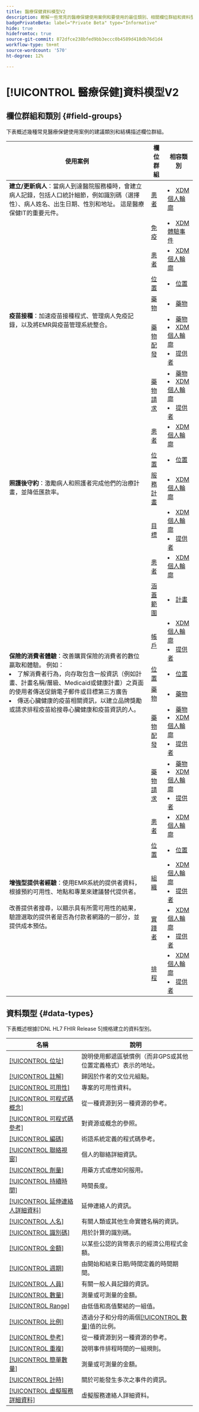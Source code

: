 ```yaml
---
title: 醫療保健資料模型V2
description: 瞭解一些常見的醫療保健使用案例和要使用的最佳類別、相關欄位群組和資料型別。
badgePrivateBeta: label="Private Beta" type="Informative"
hide: true
hidefromtoc: true
source-git-commit: 872dfce238bfed9bb3eccc0b4589d418db76d1d4
workflow-type: tm+mt
source-wordcount: '570'
ht-degree: 12%

---
```


# [!UICONTROL 醫療保健]資料模型V2

## 欄位群組和類別 {#field-groups}

下表概述幾種常見醫療保健使用案例的建議類別和結構描述欄位群組。

<table>
  <thead>
    <tr>
      <th>使用案例</th>
      <th>欄位群組</th>
      <th>相容類別</th>
    </tr>
  </thead>
  <tbody>
    <tr>
      <td><strong>建立/更新病人</strong>：當病人到達醫院服務檯時，會建立病人記錄，包括人口統計細節，例如識別碼（選擇性）、病人姓名、出生日期、性別和地址。 這是醫療保健IT的重要元件。</td>
      <td><a href="../../field-groups/profile/healthcare-patient.md">患者</a></td>
      <td>
        <li><a href="../../classes/individual-profile.md">XDM 個人輪廓</a></li>
      </td>
    </tr>
    <tr>
      <td rowspan="6"><strong>疫苗接種</strong>：加速疫苗接種程式、管理病人免疫記錄，以及將EMR與疫苗管理系統整合。</td>
      <td><a href="../../field-groups/event/healthcare-immunization.md">免疫</a></td>
      <td>
        <li><a href="../../classes/experienceevent.md">XDM體驗事件</a></li>
      </td>
    </tr>
    <tr>
      <td><a href="../../field-groups/profile/healthcare-patient.md">患者</a></td>
      <td>
        <li><a href="../../classes/individual-profile.md">XDM 個人輪廓</a></li>
      </td>
    </tr>
    <tr>
      <td><a href="../../field-groups/location/healthcare-location.md">位置</a></td>
      <td>
        <li><a href="../../classes/location.md">位置</a></li>
      </td>
    </tr>
    <tr>
      <td><a href="../../field-groups/medication/healthcare-medication-v2.md">藥物</a></td>
      <td>
        <li><a href="../../classes/medication.md">藥物</a></li>
      </td>
    </tr>
    <tr>
      <td><a href="../../field-groups/medication/healthcare-medication-dispense.md">藥物配發</a></td>
      <td>
        <li><a href="../../classes/medication.md">藥物</a></li>
        <li><a href="../../classes/individual-profile.md">XDM 個人輪廓</a></li>
        <li><a href="../../classes/provider.md">提供者</a></li>
      </td>
    </tr>
    <tr>
      <td><a href="../../field-groups/medication/healthcare-medication-request.md">藥物請求</a></td>
      <td>
        <li><a href="../../classes/medication.md">藥物</a></li>
        <li><a href="../../classes/individual-profile.md">XDM 個人輪廓</a></li>
        <li><a href="../../classes/provider.md">提供者</a></li>
      </td>
    </tr>
    <tr>
      <td rowspan="4"><strong>照護後守約</strong>：激勵病人和照護者完成他們的治療計畫，並降低匯款率。</td>
      <td><a href="../../field-groups/profile/healthcare-patient.md">患者</a></td>
      <td>
        <li><a href="../../classes/individual-profile.md">XDM 個人輪廓</a></li>
      </td>
    </tr>
    <tr>
      <td><a href="../../field-groups/location/healthcare-location.md">位置</a></td>
      <td>
        <li><a href="../../classes/location.md">位置</a></li>
      </td>
    </tr>
    <tr>
      <td><a href="../../field-groups/profile/healthcare-care-plan.md">服務計畫</a></td>
      <td>
        <li><a href="../../classes/individual-profile.md">XDM 個人輪廓</a></li>
      </td>
    </tr>
    <tr>
      <td><a href="../../field-groups/profile/healthcare-goal.md">目標</a></td>
      <td>
        <li><a href="../../classes/individual-profile.md">XDM 個人輪廓</a></li>
        <li><a href="../../classes/provider.md">提供者</a></li>
      </td>
    </tr>
    <tr>
      <td rowspan="7"><strong>保險的消費者體驗</strong>：改善購買保險的消費者的數位贏取和體驗。 例如： 
        <li> 了解消費者行為，向存取包含一般資訊（例如計畫、計畫名稱/層級、Medicaid或健康計畫）之頁面的使用者傳送促銷電子郵件或目標第三方廣告
        </li> 
        <li> 傳送心臟健康的疫苗相關資訊，以建立品牌獎勵或請求排程疫苗給搜尋心臟健康和疫苗資訊的人。
        </li>
      </td>
      <td><a href="../../field-groups/profile/healthcare-patient.md">患者</a></td>
      <td>
        <li><a href="../../classes/individual-profile.md">XDM 個人輪廓</a></li>
      </td>
    </tr>
    <tr>
      <td><a href="../../field-groups/plan/healthcare-coverage.md">涵蓋範圍</a></td>
      <td>
        <li><a href="../../classes/plan.md">計畫</a></li>
      </td>
    </tr>
    <tr>
      <td><a href="../../field-groups/profile/healthcare-account.md">帳戶</a></td>
      <td>
        <li><a href="../../classes/individual-profile.md">XDM 個人輪廓</a></li>
        <li><a href="../../classes/provider.md">提供者</a></li>
      </td>
    </tr>
    <tr>
      <td><a href="../../field-groups/location/healthcare-location.md">位置</a></td>
      <td>
        <li><a href="../../classes/location.md">位置</a></li>
      </td>
    </tr>
      <tr>
      <td><a href="../../field-groups/medication/healthcare-medication-v2.md">藥物</a></td>
      <td>
        <li><a href="../../classes/medication.md">藥物</a></li>
      </td>
    </tr>
    <tr>
      <td><a href="../../field-groups/medication/healthcare-medication-dispense.md">藥物配發</a></td>
      <td>
        <li><a href="../../classes/medication.md">藥物</a></li>
        <li><a href="../../classes/individual-profile.md">XDM 個人輪廓</a></li>
        <li><a href="../../classes/provider.md">提供者</a></li>
      </td>
    </tr>
    <tr>
      <td><a href="../../field-groups/medication/healthcare-medication-request.md">藥物請求</a></td>
      <td>
        <li><a href="../../classes/medication.md">藥物</a></li>
        <li><a href="../../classes/individual-profile.md">XDM 個人輪廓</a></li>
        <li><a href="../../classes/provider.md">提供者</a></li>
      </td>
    </tr>
    <tr>
      <td rowspan="5"><strong>增強型提供者經驗</strong>：使用EMR系統的提供者資料，根據預約可用性、地點和專業來建議替代提供者。 <br> <br>改善提供者搜尋，以顯示具有所需可用性的結果，驗證選取的提供者是否為付款者網路的一部分，並提供成本預估。
      </td>
      <td><a href="../../field-groups/profile/healthcare-patient.md">患者</a></td>
      <td>
        <li><a href="../../classes/individual-profile.md">XDM 個人輪廓</a></li>
      </td>
    </tr>
    <tr>
      <td><a href="../../field-groups/location/healthcare-location.md">位置</a></td>
      <td>
        <li><a href="../../classes/location.md">位置</a></li>
      </td>
    </tr>
    <tr>
      <td><a href="../../field-groups/profile/healthcare-organization.md">組織</a></td>
      <td>
        <li><a href="../../classes/individual-profile.md">XDM 個人輪廓</a></li>
        <li><a href="../../classes/provider.md">提供者</a></li>
      </td>
    </tr>
    <tr>
      <td><a href="../../field-groups/profile/healthcare-practioner.md">實踐者</a></td>
      <td>
        <li><a href="../../classes/individual-profile.md">XDM 個人輪廓</a></li>
        <li><a href="../../classes/provider.md">提供者</a></li>
      </td>
    </tr>
    <tr>
      <td><a href="../../field-groups/profile/healthcare-schedule.md">排程</a></td>
      <td>
        <li><a href="../../classes/individual-profile.md">XDM 個人輪廓</a></li>
        <li><a href="../../classes/provider.md">提供者</a></li>
      </td>
    </tr>
  </tbody>
</table>

## 資料類型 {#data-types}

下表概述根據[!DNL HL7 FHIR Release 5]規格建立的資料型別。

| 名稱 | 說明 |
| --- | --- |
| [[!UICONTROL 位址]](../../data-types/healthcare/address.md) | 說明使用郵遞區號慣例（而非GPS或其他位置定義格式）表示的地址。 |
| [[!UICONTROL 註解]](../../data-types/healthcare/annotation.md) | 歸因於作者的文位元組點。 |
| [[!UICONTROL 可用性]](../../data-types/healthcare/availability.md) | 專案的可用性資料。 |
| [[!UICONTROL 可程式碼概念]](../../data-types/healthcare/codeable-concept.md) | 從一種資源到另一種資源的參考。 |
| [[!UICONTROL 可程式碼參考]](../../data-types/healthcare/codeable-reference.md) | 對資源或概念的參照。 |
| [[!UICONTROL 編碼]](../../data-types/healthcare/coding.md) | 術語系統定義的程式碼參考。 |
| [[!UICONTROL 聯絡視窗]](../../data-types/healthcare/contact-point.md) | 個人的聯絡詳細資訊。 |
| [[!UICONTROL 劑量]](../../data-types/healthcare/dosage.md) | 用藥方式或應如何服用。 |
| [[!UICONTROL 持續時間]](../../data-types/healthcare/duration.md) | 時間長度。 |
| [[!UICONTROL 延伸連絡人詳細資料]](../../data-types/healthcare/extended-contact-detail.md) | 延伸連絡人的資訊。 |
| [[!UICONTROL 人名]](../../data-types/healthcare/human-name.md) | 有關人類或其他生命實體名稱的資訊。 |
| [[!UICONTROL 識別碼]](../../data-types/healthcare/identifier.md) | 用於計算的識別碼。 |
| [[!UICONTROL 金額]](../../data-types/healthcare/money.md) | 以某些公認的貨幣表示的經濟公用程式金額。 |
| [[!UICONTROL 週期]](../../data-types/healthcare/period.md) | 由開始和結束日期/時間定義的時間期間。 |
| [[!UICONTROL 人員]](../../data-types/healthcare/person.md) | 有關一般人員記錄的資訊。 |
| [[!UICONTROL 數量]](../../data-types/healthcare/quantity.md) | 測量或可測量的金額。 |
| [[!UICONTROL Range]](../../data-types/healthcare/range.md) | 由低值和高值繫結的一組值。 |
| [[!UICONTROL 比例]](../../data-types/healthcare/ratio.md) | 透過分子和分母的兩個[[!UICONTROL 數量]](../../data-types/healthcare/quantity.md)值的比例。 |
| [[!UICONTROL 參考]](../../data-types/healthcare/reference.md) | 從一種資源到另一種資源的參考。 |
| [[!UICONTROL 重複]](../../data-types/healthcare/repeat.md) | 說明事件排程時間的一組規則。 |
| [[!UICONTROL 簡單數量]](../../data-types/healthcare/simple-quantity.md) | 測量或可測量的金額。 |
| [[!UICONTROL 計時]](../../data-types/healthcare/timing.md) | 關於可能發生多次之事件的資訊。 |
| [[!UICONTROL 虛擬服務詳細資料]](../../data-types/healthcare/virtual-service-detail.md) | 虛擬服務連絡人詳細資料。 |
